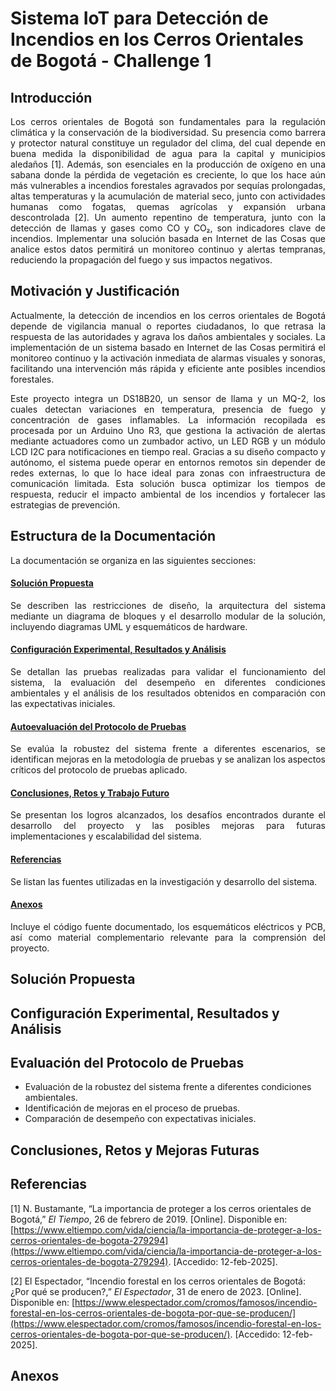 # Sistema IoT para Detección de Incendios en los Cerros Orientales de Bogotá - Challenge 1

## Introducción
<p align="justify">
Los cerros orientales de Bogotá son fundamentales para la regulación climática y la conservación de la biodiversidad. Su presencia como barrera y protector natural constituye un regulador del clima, del cual depende en buena medida la disponibilidad de agua para la capital y municipios aledaños [1]. Además, son esenciales en la producción de oxígeno en una sabana donde la pérdida de vegetación es creciente, lo que los hace aún más vulnerables a incendios forestales agravados por sequías prolongadas, altas temperaturas y la acumulación de material seco, junto con actividades humanas como fogatas, quemas agrícolas y expansión urbana descontrolada [2]. Un aumento repentino de temperatura, junto con la detección de llamas y gases como CO y CO₂, son indicadores clave de incendios. Implementar una solución basada en Internet de las Cosas que analice estos datos permitirá un monitoreo continuo y alertas tempranas, reduciendo la propagación del fuego y sus impactos negativos.
</p>

## Motivación y Justificación
<p align="justify">
Actualmente, la detección de incendios en los cerros orientales de Bogotá depende de vigilancia manual o reportes ciudadanos, lo que retrasa la respuesta de las autoridades y agrava los daños ambientales y sociales. La implementación de un sistema basado en Internet de las Cosas permitirá el monitoreo continuo y la activación inmediata de alarmas visuales y sonoras, facilitando una intervención más rápida y eficiente ante posibles incendios forestales.  
</p>
<p align="justify">
Este proyecto integra un DS18B20, un sensor de llama y un MQ-2, los cuales detectan variaciones en temperatura, presencia de fuego y concentración de gases inflamables. La información recopilada es procesada por un Arduino Uno R3, que gestiona la activación de alertas mediante actuadores como un zumbador activo, un LED RGB y un módulo LCD I2C para notificaciones en tiempo real. Gracias a su diseño compacto y autónomo, el sistema puede operar en entornos remotos sin depender de redes externas, lo que lo hace ideal para zonas con infraestructura de comunicación limitada. Esta solución busca optimizar los tiempos de respuesta, reducir el impacto ambiental de los incendios y fortalecer las estrategias de prevención.
</p>

## Estructura de la Documentación
<p align="justify">
La documentación se organiza en las siguientes secciones:
</p>

#### **[Solución Propuesta](#solución-propuesta)**
<p align="justify">
Se describen las restricciones de diseño, la arquitectura del sistema mediante un diagrama de bloques y el desarrollo modular de la solución, incluyendo diagramas UML y esquemáticos de hardware.
</p>

#### **[Configuración Experimental, Resultados y Análisis](#configuración-experimental-resultados-y-análisis)**
<p align="justify">
Se detallan las pruebas realizadas para validar el funcionamiento del sistema, la evaluación del desempeño en diferentes condiciones ambientales y el análisis de los resultados obtenidos en comparación con las expectativas iniciales.
</p>

#### **[Autoevaluación del Protocolo de Pruebas](#autoevaluación-del-protocolo-de-pruebas)**
<p align="justify">
Se evalúa la robustez del sistema frente a diferentes escenarios, se identifican mejoras en la metodología de pruebas y se analizan los aspectos críticos del protocolo de pruebas aplicado.
</p>

#### **[Conclusiones, Retos y Trabajo Futuro](#conclusiones-retos-y-trabajo-futuro)**
<p align="justify">
Se presentan los logros alcanzados, los desafíos encontrados durante el desarrollo del proyecto y las posibles mejoras para futuras implementaciones y escalabilidad del sistema.
</p>

#### **[Referencias](#referencias)**
<p align="justify">
Se listan las fuentes utilizadas en la investigación y desarrollo del sistema.
</p>

#### **[Anexos](#anexos)**
<p align="justify">
Incluye el código fuente documentado, los esquemáticos eléctricos y PCB, así como material complementario relevante para la comprensión del proyecto.
</p>

## Solución Propuesta

## Configuración Experimental, Resultados y Análisis

## Evaluación del Protocolo de Pruebas
- Evaluación de la robustez del sistema frente a diferentes condiciones ambientales.
- Identificación de mejoras en el proceso de pruebas.
- Comparación de desempeño con expectativas iniciales.

## Conclusiones, Retos y Mejoras Futuras

## Referencias
[1] N. Bustamante, “La importancia de proteger a los cerros orientales de Bogotá,” *El Tiempo*, 26 de febrero de 2019. [Online]. Disponible en: [https://www.eltiempo.com/vida/ciencia/la-importancia-de-proteger-a-los-cerros-orientales-de-bogota-279294](https://www.eltiempo.com/vida/ciencia/la-importancia-de-proteger-a-los-cerros-orientales-de-bogota-279294). [Accedido: 12-feb-2025].  

[2] El Espectador, “Incendio forestal en los cerros orientales de Bogotá: ¿Por qué se producen?,” *El Espectador*, 31 de enero de 2023. [Online]. Disponible en: [https://www.elespectador.com/cromos/famosos/incendio-forestal-en-los-cerros-orientales-de-bogota-por-que-se-producen/](https://www.elespectador.com/cromos/famosos/incendio-forestal-en-los-cerros-orientales-de-bogota-por-que-se-producen/). [Accedido: 12-feb-2025].  

## Anexos

```

